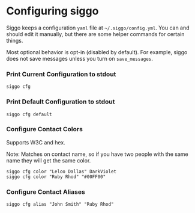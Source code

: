 # Configuring siggo

Siggo keeps a configuration `yaml` file at `~/.siggo/config.yml`. You can and should edit it manually, but there are some helper commands for certain things.

Most optional behavior is opt-in (disabled by default). For example, siggo does not save messages unless you turn on `save_messages`.

### Print Current Configuration to stdout

```
siggo cfg
```

### Print Default Configuration to stdout

```
siggo cfg default
```

### Configure Contact Colors

Supports W3C and hex.

Note: Matches on contact name, so if you have two people with the same name they will get the same color.

```
siggo cfg color "Leloo Dallas" DarkViolet
siggo cfg color "Ruby Rhod" "#00FF00"
```

### Configure Contact Aliases

```
siggo cfg alias "John Smith" "Ruby Rhod"
```

